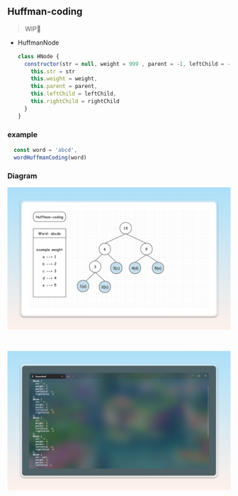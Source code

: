 ## Huffman-coding

> WIP🦜

- HuffmanNode

  ```javaScript
  class HNode {
    constructor(str = null, weight = 999 , parent = -1, leftChild = -1, rightChild = -1) {
      this.str = str
      this.weight = weight,
      this.parent = parent,
      this.leftChild = leftChild,
      this.rightChild = rightChild
    }
  }
  ```

### example

```javaScript
  const word = 'abcd',
  wordHuffmanCoding(word)
```

### Diagram
![diagram](/image/Diagram2.png)

<br>

![diagram](/image/Diagram.png)


